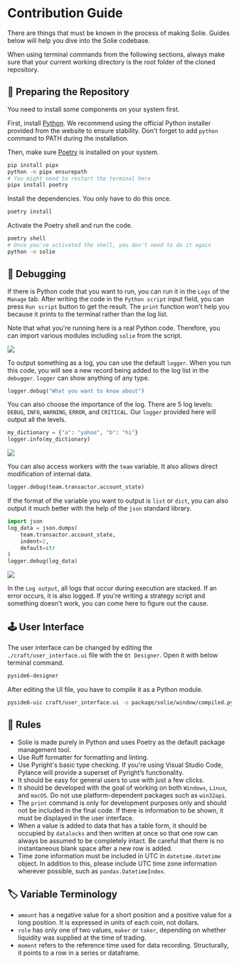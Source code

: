 # Contribution Guide

There are things that must be known in the process of making Solie. Guides below will help you dive into the Solie codebase.

When using terminal commands from the following sections, always make sure that your current working directory is the root folder of the cloned repository.

## 🧮 Preparing the Repository

You need to install some components on your system first.

First, install [Python](https://www.python.org/). We recommend using the official Python installer provided from the website to ensure stability. Don't forget to add `python` command to PATH during the installation.

Then, make sure [Poetry](https://python-poetry.org/) is installed on your system.

```bash
pip install pipx
python -m pipx ensurepath
# You might need to restart the terminal here
pipx install poetry
```

Install the dependencies. You only have to do this once.

```bash
poetry install
```

Activate the Poetry shell and run the code.

```bash
poetry shell
# Once you've activated the shell, you don't need to do it again
python -m solie
```

## 🧰 Debugging

If there is Python code that you want to run, you can run it in the `Logs` of the `Manage` tab. After writing the code in the `Python script` input field, you can press `Run script` button to get the result. The `print` function won't help you because it prints to the terminal rather than the log list.

Note that what you're running here is a real Python code. Therefore, you can import various modules including `solie` from the script.

![](assets/example_005.png)

To output something as a log, you can use the default `logger`. When you run this code, you will see a new record being added to the log list in the `debugger`. `logger` can show anything of any type.

```python
logger.debug("What you want to know about")
```

You can also choose the importance of the log. There are 5 log levels: `DEBUG`, `INFO`, `WARNING`, `ERROR`, and `CRITICAL`. Our `logger` provided here will output all the levels.

```python
my_dictionary = {"a": "yahoo", "b": "hi"}
logger.info(my_dictionary)
```

![](assets/example_032.png)

You can also access workers with the `team` variable. It also allows direct modification of internal data.

```python
logger.debug(team.transactor.account_state)
```

If the format of the variable you want to output is `list` or `dict`, you can also output it much better with the help of the `json` standard library.

```python
import json
log_data = json.dumps(
    team.transactor.account_state,
    indent=2,
    default=str
)
logger.debug(log_data)
```

![](assets/example_034.png)

In the `Log output`, all logs that occur during execution are stacked. If an error occurs, it is also logged. If you're writing a strategy script and something doesn't work, you can come here to figure out the cause.

## 🕹️ User Interface

The user interface can be changed by editing the `./craft/user_interface.ui` file with the `Qt Designer`. Open it with below terminal command.

```bash
pyside6-designer
```

After editing the UI file, you have to compile it as a Python module.

```bash
pyside6-uic craft/user_interface.ui -o package/solie/window/compiled.py
```

## 🚦 Rules

- Solie is made purely in Python and uses Poetry as the default package management tool.
- Use Ruff formatter for formatting and linting.
- Use Pyright's basic type checking. If you're using Visual Studio Code, Pylance will provide a superset of Pyright’s functionality.
- It should be easy for general users to use with just a few clicks.
- It should be developed with the goal of working on both `Windows`, `Linux`, and `macOS`. Do not use platform-dependent packages such as `win32api`.
- The `print` command is only for development purposes only and should not be included in the final code. If there is information to be shown, it must be displayed in the user interface.
- When a value is added to data that has a table form, it should be occupied by `datalocks` and then written at once so that one row can always be assumed to be completely intact. Be careful that there is no instantaneous blank space after a new row is added.
- Time zone information must be included in UTC in `datetime.datetime` object. In addition to this, please include UTC time zone information wherever possible, such as `pandas.DatetimeIndex`.

## 🏷️ Variable Terminology

- `amount` has a negative value for a short position and a positive value for a long position. It is expressed in units of each coin, not dollars.
- `role` has only one of two values, `maker` or `taker`, depending on whether liquidity was supplied at the time of trading.
- `moment` refers to the reference time used for data recording. Structurally, it points to a row in a series or dataframe.
